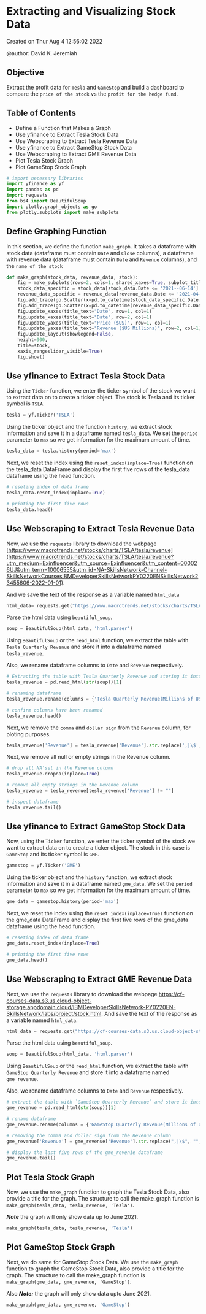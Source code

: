 # **Extracting and Visualizing Stock Data**

Created on Thur Aug 4 12:56:02 2022

@author: David K. Jeremiah

## **Objective**
Extract the profit data for `Tesla` and `GameStop` and build a dashboard to compare the `price of the stock` vs the `profit for the hedge fund`. 

## **Table of Contents**
* Define a Function that Makes a Graph
* Use yfinance to Extract Tesla Stock Data
* Use Webscraping to Extract Tesla Revenue Data
* Use yfinance to Extract GameStop Stock Data
* Use Webscraping to Extract GME Revenue Data
* Plot Tesla Stock Graph
* Plot GameStop Stock Graph

```py
# import necessary libraries
import yfinance as yf
import pandas as pd
import requests
from bs4 import BeautifulSoup
import plotly.graph_objects as go
from plotly.subplots import make_subplots
```

## **Define Graphing Function**
In this section, we define the function `make_graph`. It takes a dataframe with stock data (dataframe must contain `Date` and `Close` columns), a dataframe with revenue data (dataframe must contain `Date` and `Revenue` columns), and the `name of the stock`

```py
def make_graph(stock_data, revenue_data, stock):
    fig = make_subplots(rows=2, cols=1, shared_xaxes=True, subplot_titles=("Historical Share Price", "Historical Revenue"), vertical_spacing = .3)
    stock_data_specific = stock_data[stock_data.Date <= '2021--06-14']
    revenue_data_specific = revenue_data[revenue_data.Date <= '2021-04-30']
    fig.add_trace(go.Scatter(x=pd.to_datetime(stock_data_specific.Date, infer_datetime_format=True), y=stock_data_specific.Close.astype("float"), name="Share Price"), row=1, col=1)
    fig.add_trace(go.Scatter(x=pd.to_datetime(revenue_data_specific.Date, infer_datetime_format=True), y=revenue_data_specific.Revenue.astype("float"), name="Revenue"), row=2, col=1)
    fig.update_xaxes(title_text="Date", row=1, col=1)
    fig.update_xaxes(title_text="Date", row=2, col=1)
    fig.update_yaxes(title_text="Price ($US)", row=1, col=1)
    fig.update_yaxes(title_text="Revenue ($US Millions)", row=2, col=1)
    fig.update_layout(showlegend=False,
    height=900,
    title=stock,
    xaxis_rangeslider_visible=True)
    fig.show()
```

## **Use yfinance to Extract Tesla Stock Data**
Using the `Ticker` function, we enter the ticker symbol of the stock we want to extract data on to create a ticker object. The stock is Tesla and its ticker symbol is `TSLA`.

```py
tesla = yf.Ticker('TSLA')
```

Using the ticker object and the function `history`, we extract stock information and save it in a dataframe named `tesla_data`. We set the `period` parameter to `max` so we get information for the maximum amount of time.

```py
tesla_data = tesla.history(period='max')
```

Next, we reset the index using the `reset_index(inplace=True)` function on the tesla_data DataFrame and display the first five rows of the tesla_data dataframe using the head function.

```py
# reseting index of data frame
tesla_data.reset_index(inplace=True)

# printing the first five rows
tesla_data.head()
```

## **Use Webscraping to Extract Tesla Revenue Data**
Now, we use the `requests` library to download the webpage [https://www.macrotrends.net/stocks/charts/TSLA/tesla/revenue](https://www.macrotrends.net/stocks/charts/TSLA/tesla/revenue?utm_medium=Exinfluencer&utm_source=Exinfluencer&utm_content=000026UJ&utm_term=10006555&utm_id=NA-SkillsNetwork-Channel-SkillsNetworkCoursesIBMDeveloperSkillsNetworkPY0220ENSkillsNetwork23455606-2022-01-01). 

And we save the text of the response as a variable named `html_data`

```py
html_data= requests.get("https://www.macrotrends.net/stocks/charts/TSLA/tesla/revenue?utm_medium=Exinfluencer&utm_source=Exinfluencer&utm_content=000026UJ&utm_term=10006555&utm_id=NA-SkillsNetwork-Channel-SkillsNetworkCoursesIBMDeveloperSkillsNetworkPY0220ENSkillsNetwork23455606-2022-01-01").text
```

Parse the html data using `beautiful_soup`.

```py
soup = BeautifulSoup(html_data, 'html.parser')
```

Using `BeautifulSoup` or the `read_html` function, we extract the table with `Tesla Quarterly Revenue` and store it into a dataframe named `tesla_revenue`. 

Also, we rename dataframe columns to `Date` and `Revenue` respectively.

```py
# Extracting the table with Tesla Quarterly Revenue and storing it into tesla_revenue
tesla_revenue = pd.read_html(str(soup))[1]

# renaming dataframe
tesla_revenue.rename(columns = {'Tesla Quarterly Revenue(Millions of US $)':'Date', 'Tesla Quarterly Revenue(Millions of US $).1':'Revenue'}, inplace = True)

# confirm columns have been renamed
tesla_revenue.head()
```

Next, we remove the `comma` and `dollar sign` from the `Revenue` column, for ploting purposes.

```py
tesla_revenue['Revenue'] = tesla_revenue['Revenue'].str.replace(',|\$',"", regex=True)
```

Next, we remove all null or empty strings in the Revenue column.

```py
# drop all NA'set in the Revenue column
tesla_revenue.dropna(inplace=True)

# remove all empty strings in the Revenue column
tesla_revenue = tesla_revenue[tesla_revenue['Revenue'] != ""]

# inspect dataframe
tesla_revenue.tail()
```

## **Use yfinance to Extract GameStop Stock Data**
Now, using the `Ticker` function, we enter the ticker symbol of the stock we want to extract data on to create a ticker object. The stock in this case is `GameStop` and its ticker symbol is `GME`.

```py
gamestop = yf.Ticker('GME')
```

Using the ticker object and the `history` function, we extract stock information and save it in a dataframe named `gme_data`. We set the `period` parameter to `max` so we get information for the maximum amount of time.

```py
gme_data = gamestop.history(period='max')
```

Next, we reset the index using the `reset_index(inplace=True)` function on the gme_data DataFrame and display the first five rows of the gme_data dataframe using the head function.

```py
# reseting index of data frame
gme_data.reset_index(inplace=True)

# printing the first five rows
gme_data.head() 
```

## **Use Webscraping to Extract GME Revenue Data**
Next, we use the `requests` library to download the webpage <https://cf-courses-data.s3.us.cloud-object-storage.appdomain.cloud/IBMDeveloperSkillsNetwork-PY0220EN-SkillsNetwork/labs/project/stock.html>. And save the text of the response as a variable named `html_data`.

```py
html_data = requests.get("https://cf-courses-data.s3.us.cloud-object-storage.appdomain.cloud/IBMDeveloperSkillsNetwork-PY0220EN-SkillsNetwork/labs/project/stock.html").text
```

Parse the html data using `beautiful_soup`.

```py
soup = BeautifulSoup(html_data, 'html.parser')
```

Using `BeautifulSoup` or the `read_html` function, we extract the table with `GameStop Quarterly Revenue` and store it into a dataframe named `gme_revenue`. 

Also, we rename dataframe columns to `Date` and `Revenue` respectively.

```py
# extract the table with `GameStop Quarterly Revenue` and store it into a dataframe named `gme_revenue`
gme_revenue = pd.read_html(str(soup))[1]

# rename dataframe
gme_revenue.rename(columns = {'GameStop Quarterly Revenue(Millions of US $)':'Date', 'GameStop Quarterly Revenue(Millions of US $).1':'Revenue'}, inplace = True)

# removing the comma and dollar sign from the Revenue column
gme_revenue['Revenue'] = gme_revenue['Revenue'].str.replace(",|\$", "", regex=True)
```

```py
# display the last five rows of the gme_revenie dataframe
gme_revenue.tail()
```

## **Plot Tesla Stock Graph**
Now, we use the `make_graph` function to graph the Tesla Stock Data, also provide a title for the graph. The structure to call the make_graph function is `make_graph(tesla_data, tesla_revenue, 'Tesla')`. 

***Note*** the graph will only show data up to June 2021.

```py
make_graph(tesla_data, tesla_revenue, 'Tesla')
```

## **Plot GameStop Stock Graph**
Next, we do same for GameStop Stock Data. We use the `make_graph` function to graph the GameStop Stock Data, also provide a title for the graph. The structure to call the make_graph function is `make_graph(gme_data, gme_revenue, 'GameStop')`. 

Also ***Note:*** the graph will only show data upto June 2021.

```py
make_graph(gme_data, gme_revenue, 'GameStop')
```